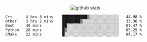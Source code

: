 <!-- <h1 align="center">Hello 👋 </h3> -->

<p align="center">
  <img src="https://github-readme-stats.vercel.app/api?username=syeehyn&hide=stars,prs,issues,contribs&count_private=true&hide_title=true" alt="github stats" />
</p>

<!--START_SECTION:waka-->
```text
C++      4 hrs 6 mins    ███████████▒░░░░░░░░░░░░░   44.98 % 
Other    3 hrs 2 mins    ████████▒░░░░░░░░░░░░░░░░   33.36 % 
Bash     40 mins         ██░░░░░░░░░░░░░░░░░░░░░░░   07.47 % 
Python   28 mins         █▒░░░░░░░░░░░░░░░░░░░░░░░   05.25 % 
CMake    22 mins         █░░░░░░░░░░░░░░░░░░░░░░░░   04.17 % 
```
<!--END_SECTION:waka-->
